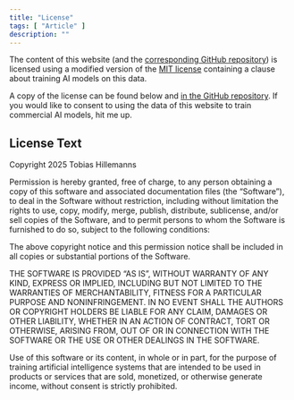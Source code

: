```yaml
---
title: "License"
tags: [ "Article" ]
description: ""
---
```


The content of this website (and
the [corresponding GitHub repository](https://github.com/Trombecher/trombecher.github.io)) is licensed using a modified
version of the [MIT license](https://opensource.org/license/mit) containing a clause about training AI models on this
data.

A copy of the license can be found below
and [in the GitHub repository](https://github.com/Trombecher/trombecher.github.io/blob/main/LICENSE.txt). If you would
like to consent to using the data of this website to train commercial AI models, hit me up.

## License Text

Copyright 2025 Tobias Hillemanns

Permission is hereby granted, free of charge, to any person obtaining a copy of this software and associated
documentation files (the “Software”), to deal in the Software without restriction, including without limitation the
rights to use, copy, modify, merge, publish, distribute, sublicense, and/or sell copies of the Software, and to permit
persons to whom the Software is furnished to do so, subject to the following conditions:

The above copyright notice and this permission notice shall be included in all copies or substantial portions of the
Software.

THE SOFTWARE IS PROVIDED “AS IS”, WITHOUT WARRANTY OF ANY KIND, EXPRESS OR IMPLIED, INCLUDING BUT NOT LIMITED TO THE
WARRANTIES OF MERCHANTABILITY, FITNESS FOR A PARTICULAR PURPOSE AND NONINFRINGEMENT. IN NO EVENT SHALL THE AUTHORS OR
COPYRIGHT HOLDERS BE LIABLE FOR ANY CLAIM, DAMAGES OR OTHER LIABILITY, WHETHER IN AN ACTION OF CONTRACT, TORT OR
OTHERWISE, ARISING FROM, OUT OF OR IN CONNECTION WITH THE SOFTWARE OR THE USE OR OTHER DEALINGS IN THE SOFTWARE.

Use of this software or its content, in whole or in part, for the purpose of training artificial intelligence systems
that are intended to be used in products or services that are sold, monetized, or otherwise generate income, without
consent is strictly prohibited.